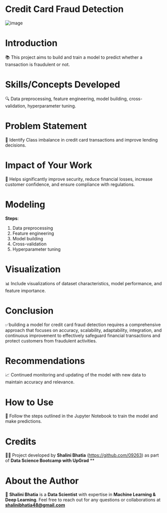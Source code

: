 # **Credit Card Fraud Detection**
                                                                                                         

![image](https://github.com/09263/Credit_Card_-Fraud_detection/assets/145003524/8954a7fc-604c-4080-bcd4-92f78c322ef6)


# **Introduction**

📚 This project aims to build and train a model to predict  whether a transaction is fraudulent or not.

# **Skills/Concepts Developed**

🔍 Data preprocessing, feature engineering, model building, cross-validation, hyperparameter tuning.

# **Problem Statement**

🎯 Identify Class imbalance in credit card transactions and improve lending decisions.

# **Impact of Your Work**

💼 Helps significantly improve security, reduce financial losses, increase customer confidence, and ensure compliance with regulations.

# **Modeling**

**Steps**:

1) Data preprocessing
2) Feature engineering
3) Model building
4) Cross-validation
5) Hyperparameter tuning

# **Visualization**
📊 Include visualizations of dataset characteristics, model performance, and feature importance.

# **Conclusion**
✅building a model for credit card fraud detection requires a comprehensive approach that focuses on accuracy, scalability, adaptability, integration, and continuous improvement to effectively safeguard financial transactions and protect customers from fraudulent activities.

# **Recommendations**
📈 Continued monitoring and updating of the model with new data to maintain accuracy and relevance.

# **How to Use**
🔧 Follow the steps outlined in the Jupyter Notebook to train the model and make predictions.

# **Credits**
👨‍💻 Project developed by **Shalini Bhatia** (https://github.com/09263) as part of **Data Science Bootcamp with UpGrad**
**
# **About the Author**
👋 **Shalini Bhatia** is a **Data Scientist** with expertise in **Machine Learning & Deep Learning**. Feel free to reach out for any questions or collaborations at **shalinibhatia48@gmail.com**

